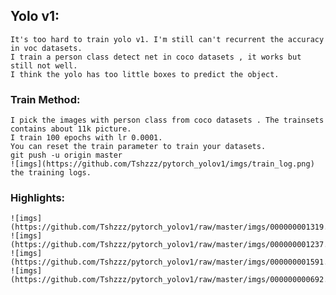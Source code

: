 ## Yolo v1: 
	It's too hard to train yolo v1. I'm still can't recurrent the accuracy in voc datasets. 
	I train a person class detect net in coco datasets , it works but still not well. 
	I think the yolo has too little boxes to predict the object.

### Train Method:
	I pick the images with person class from coco datasets . The trainsets contains about 11k picture.
	I train 100 epochs with lr 0.0001.
	You can reset the train parameter to train your datasets.
	git push -u origin master
	![imgs](https://github.com/Tshzzz/pytorch_yolov1/imgs/train_log.png)
	the training logs.

### Highlights:
	![imgs](https://github.com/Tshzzz/pytorch_yolov1/raw/master/imgs/000000001319.jpg)
	![imgs](https://github.com/Tshzzz/pytorch_yolov1/raw/master/imgs/000000001237.jpg)
	![imgs](https://github.com/Tshzzz/pytorch_yolov1/raw/master/imgs/000000001591.jpg)
	![imgs](https://github.com/Tshzzz/pytorch_yolov1/raw/master/imgs/000000000692.jpg)
